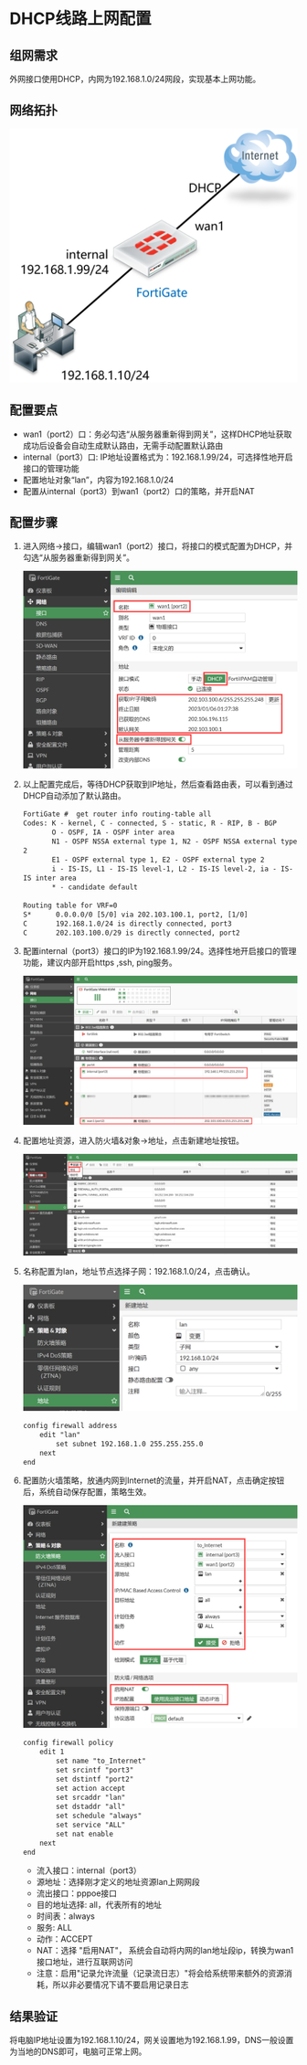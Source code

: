 # DHCP线路上网配置

## 组网需求

外网接口使用DHCP，内网为192.168.1.0/24网段，实现基本上网功能。

## 网络拓扑

<img src="../../images/image-20230106170754540.png" alt="image-20230106170754540" style="zoom:50%;" />

## 配置要点

- wan1（port2）口：务必勾选“从服务器重新得到网关”，这样DHCP地址获取成功后设备会自动生成默认路由，无需手动配置默认路由
- internal（port3）口:  IP地址设置格式为：192.168.1.99/24，可选择性地开启接口的管理功能
- 配置地址对象“lan”，内容为192.168.1.0/24
- 配置从internal（port3）到wan1（port2）口的策略，并开启NAT

## 配置步骤

1. 进入网络→接口，编辑wan1（port2）接口，将接口的模式配置为DHCP，并勾选“从服务器重新得到网关”。

   <img src="../../images/image-20230106171827663.png" alt="image-20230106171827663" style="zoom:50%;" />
   
2. 以上配置完成后，等待DHCP获取到IP地址，然后查看路由表，可以看到通过DHCP自动添加了默认路由。

   ```
   FortiGate #  get router info routing-table all
   Codes: K - kernel, C - connected, S - static, R - RIP, B - BGP
          O - OSPF, IA - OSPF inter area
          N1 - OSPF NSSA external type 1, N2 - OSPF NSSA external type 2
          E1 - OSPF external type 1, E2 - OSPF external type 2
          i - IS-IS, L1 - IS-IS level-1, L2 - IS-IS level-2, ia - IS-IS inter area
          * - candidate default
   
   Routing table for VRF=0
   S*      0.0.0.0/0 [5/0] via 202.103.100.1, port2, [1/0]
   C       192.168.1.0/24 is directly connected, port3
   C       202.103.100.0/29 is directly connected, port2
   ```
   
3. 配置internal（port3）接口的IP为192.168.1.99/24。选择性地开启接口的管理功能，建议内部开启https ,ssh, ping服务。

   <img src="../../images/image-20230106172026496.png" alt="image-20230106172026496" style="zoom:50%;" />

4. 配置地址资源，进入防火墙&对象→地址，点击新建地址按钮。

   <img src="../../images/image-20230106164330249.png" alt="image-20230106164330249" style="zoom:50%;" />

5. 名称配置为lan，地址节点选择子网：192.168.1.0/24，点击确认。

   <img src="../../images/image-20230106164426826.png" alt="image-20230106164426826" style="zoom:50%;" />

   ```
   config firewall address
       edit "lan"
           set subnet 192.168.1.0 255.255.255.0
       next
   end
   ```

6. 配置防火墙策略，放通内网到Internet的流量，并开启NAT，点击确定按钮后，系统自动保存配置，策略生效。

   <img src="../../images/image-20230106164555583.png" alt="image-20230106164555583" style="zoom:50%;" />

   ```
   config firewall policy
       edit 1
           set name "to_Internet"
           set srcintf "port3"
           set dstintf "port2"
           set action accept
           set srcaddr "lan"
           set dstaddr "all"
           set schedule "always"
           set service "ALL"
           set nat enable
       next
   end
   ```

   - 流入接口：internal（port3）
   - 源地址：选择刚才定义的地址资源lan上网网段
   - 流出接口：pppoe接口
   - 目的地址选择: all，代表所有的地址
   - 时间表：always
   - 服务: ALL
   - 动作：ACCEPT
   - NAT：选择 "启用NAT"， 系统会自动将内网的lan地址段ip，转换为wan1接口地址，进行互联网访问
   - 注意：启用"记录允许流量（记录流日志）"将会给系统带来额外的资源消耗，所以非必要情况下请不要启用记录日志

## 结果验证

将电脑IP地址设置为192.168.1.10/24，网关设置地为192.168.1.99，DNS一般设置为当地的DNS即可，电脑可正常上网。
